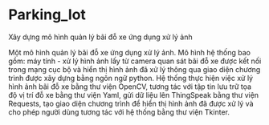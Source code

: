 # Parking_lot
Xây dựng mô hình quản lý bãi đỗ xe ứng dụng xử lý ảnh

Một mô hình quản lý bãi đỗ xe ứng dụng xử lý ảnh. 
Mô hình hệ thống bao gồm: máy tính - xử lý hình ảnh lấy từ camera quan sát bãi đỗ xe được kết nối trong mạng cục bộ và hiển thị hình ảnh đã xử lý thông qua giao diện chương trình được xây dựng bằng ngôn ngữ python. 
Hệ thống thực hiện việc xử lý hình ảnh bãi đỗ xe bằng thư viện OpenCV, tương tác với tập tin lưu trữ tọa độ vị trí đỗ xe bằng thư viện Yaml, gửi dữ liệu lên ThingSpeak bằng thư viện Requests, tạo giao diện chương trình để hiển thị hình ảnh đã được xử lý và cho phép người dùng tương tác với hệ thống bằng thư viện Tkinter.
